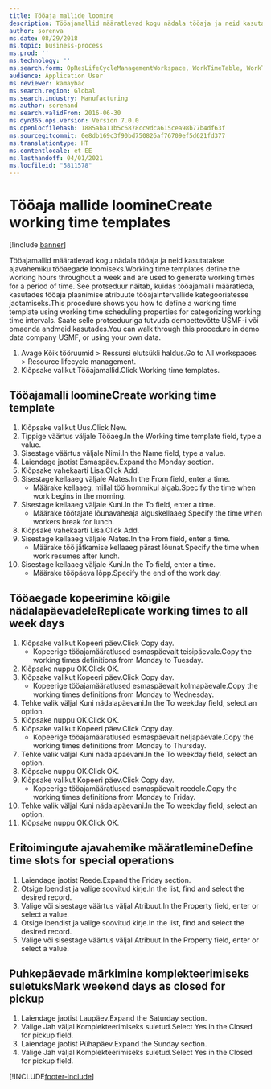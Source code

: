 ```yaml
---
title: Tööaja mallide loomine
description: Tööajamallid määratlevad kogu nädala tööaja ja neid kasutatakse ajavahemiku tööaegade loomiseks.
author: sorenva
ms.date: 08/29/2018
ms.topic: business-process
ms.prod: ''
ms.technology: ''
ms.search.form: OpResLifeCycleManagementWorkspace, WorkTimeTable, WorkTimeCopyDayDialog, WorkPeriodTemplate
audience: Application User
ms.reviewer: kamaybac
ms.search.region: Global
ms.search.industry: Manufacturing
ms.author: sorenand
ms.search.validFrom: 2016-06-30
ms.dyn365.ops.version: Version 7.0.0
ms.openlocfilehash: 1885aba11b5c6878cc9dca615cea98b77b4df63f
ms.sourcegitcommit: 0e8db169c3f90bd750826af76709ef5d621fd377
ms.translationtype: HT
ms.contentlocale: et-EE
ms.lasthandoff: 04/01/2021
ms.locfileid: "5811578"
---
```

# <a name="create-working-time-templates"></a><span data-ttu-id="0e381-103">Tööaja mallide loomine</span><span class="sxs-lookup"><span data-stu-id="0e381-103">Create working time templates</span></span>

[!include [banner](../../includes/banner.md)]

<span data-ttu-id="0e381-104">Tööajamallid määratlevad kogu nädala tööaja ja neid kasutatakse ajavahemiku tööaegade loomiseks.</span><span class="sxs-lookup"><span data-stu-id="0e381-104">Working time templates define the working hours throughout a week and are used to generate working times for a period of time.</span></span> <span data-ttu-id="0e381-105">See protseduur näitab, kuidas tööajamalli määratleda, kasutades tööaja plaanimise atribuute tööajaintervallide kategooriatesse jaotamiseks.</span><span class="sxs-lookup"><span data-stu-id="0e381-105">This procedure shows you how to define a working time template using working time scheduling properties for categorizing working time intervals.</span></span> <span data-ttu-id="0e381-106">Saate selle protseduuriga tutvuda demoettevõtte USMF-i või omaenda andmeid kasutades.</span><span class="sxs-lookup"><span data-stu-id="0e381-106">You can walk through this procedure in demo data company USMF, or using your own data.</span></span>

1. <span data-ttu-id="0e381-107">Avage Kõik tööruumid > Ressursi elutsükli haldus.</span><span class="sxs-lookup"><span data-stu-id="0e381-107">Go to All workspaces > Resource lifecycle management.</span></span>
2. <span data-ttu-id="0e381-108">Klõpsake valikut Tööajamallid.</span><span class="sxs-lookup"><span data-stu-id="0e381-108">Click Working time templates.</span></span>

## <a name="create-working-time-template"></a><span data-ttu-id="0e381-109">Tööajamalli loomine</span><span class="sxs-lookup"><span data-stu-id="0e381-109">Create working time template</span></span>
1. <span data-ttu-id="0e381-110">Klõpsake valikut Uus.</span><span class="sxs-lookup"><span data-stu-id="0e381-110">Click New.</span></span>
2. <span data-ttu-id="0e381-111">Tippige väärtus väljale Tööaeg.</span><span class="sxs-lookup"><span data-stu-id="0e381-111">In the Working time template field, type a value.</span></span>
3. <span data-ttu-id="0e381-112">Sisestage väärtus väljale Nimi.</span><span class="sxs-lookup"><span data-stu-id="0e381-112">In the Name field, type a value.</span></span>
4. <span data-ttu-id="0e381-113">Laiendage jaotist Esmaspäev.</span><span class="sxs-lookup"><span data-stu-id="0e381-113">Expand the Monday section.</span></span>
5. <span data-ttu-id="0e381-114">Klõpsake vahekaarti Lisa.</span><span class="sxs-lookup"><span data-stu-id="0e381-114">Click Add.</span></span>
6. <span data-ttu-id="0e381-115">Sisestage kellaaeg väljale Alates.</span><span class="sxs-lookup"><span data-stu-id="0e381-115">In the From field, enter a time.</span></span>
    * <span data-ttu-id="0e381-116">Määrake kellaaeg, millal töö hommikul algab.</span><span class="sxs-lookup"><span data-stu-id="0e381-116">Specify the time when work begins in the morning.</span></span>  
7. <span data-ttu-id="0e381-117">Sisestage kellaaeg väljale Kuni.</span><span class="sxs-lookup"><span data-stu-id="0e381-117">In the To field, enter a time.</span></span>
    * <span data-ttu-id="0e381-118">Määrake töötajate lõunavaheaja alguskellaaeg.</span><span class="sxs-lookup"><span data-stu-id="0e381-118">Specify the time when workers break for lunch.</span></span>  
8. <span data-ttu-id="0e381-119">Klõpsake vahekaarti Lisa.</span><span class="sxs-lookup"><span data-stu-id="0e381-119">Click Add.</span></span>
9. <span data-ttu-id="0e381-120">Sisestage kellaaeg väljale Alates.</span><span class="sxs-lookup"><span data-stu-id="0e381-120">In the From field, enter a time.</span></span>
    * <span data-ttu-id="0e381-121">Määrake töö jätkamise kellaaeg pärast lõunat.</span><span class="sxs-lookup"><span data-stu-id="0e381-121">Specify the time when work resumes after lunch.</span></span>  
10. <span data-ttu-id="0e381-122">Sisestage kellaaeg väljale Kuni.</span><span class="sxs-lookup"><span data-stu-id="0e381-122">In the To field, enter a time.</span></span>
    * <span data-ttu-id="0e381-123">Määrake tööpäeva lõpp.</span><span class="sxs-lookup"><span data-stu-id="0e381-123">Specify the end of the work day.</span></span>  

## <a name="replicate-working-times-to-all-week-days"></a><span data-ttu-id="0e381-124">Tööaegade kopeerimine kõigile nädalapäevadele</span><span class="sxs-lookup"><span data-stu-id="0e381-124">Replicate working times to all week days</span></span>
1. <span data-ttu-id="0e381-125">Klõpsake valikut Kopeeri päev.</span><span class="sxs-lookup"><span data-stu-id="0e381-125">Click Copy day.</span></span>
    * <span data-ttu-id="0e381-126">Kopeerige tööajamääratlused esmaspäevalt teisipäevale.</span><span class="sxs-lookup"><span data-stu-id="0e381-126">Copy the working times definitions from Monday to Tuesday.</span></span>  
2. <span data-ttu-id="0e381-127">Klõpsake nuppu OK.</span><span class="sxs-lookup"><span data-stu-id="0e381-127">Click OK.</span></span>
3. <span data-ttu-id="0e381-128">Klõpsake valikut Kopeeri päev.</span><span class="sxs-lookup"><span data-stu-id="0e381-128">Click Copy day.</span></span>
    * <span data-ttu-id="0e381-129">Kopeerige tööajamääratlused esmaspäevalt kolmapäevale.</span><span class="sxs-lookup"><span data-stu-id="0e381-129">Copy the working times definitions from Monday to Wednesday.</span></span>  
4. <span data-ttu-id="0e381-130">Tehke valik väljal Kuni nädalapäevani.</span><span class="sxs-lookup"><span data-stu-id="0e381-130">In the To weekday field, select an option.</span></span>
5. <span data-ttu-id="0e381-131">Klõpsake nuppu OK.</span><span class="sxs-lookup"><span data-stu-id="0e381-131">Click OK.</span></span>
6. <span data-ttu-id="0e381-132">Klõpsake valikut Kopeeri päev.</span><span class="sxs-lookup"><span data-stu-id="0e381-132">Click Copy day.</span></span>
    * <span data-ttu-id="0e381-133">Kopeerige tööajamääratlused esmaspäevalt neljapäevale.</span><span class="sxs-lookup"><span data-stu-id="0e381-133">Copy the working times definitions from Monday to Thursday.</span></span>  
7. <span data-ttu-id="0e381-134">Tehke valik väljal Kuni nädalapäevani.</span><span class="sxs-lookup"><span data-stu-id="0e381-134">In the To weekday field, select an option.</span></span>
8. <span data-ttu-id="0e381-135">Klõpsake nuppu OK.</span><span class="sxs-lookup"><span data-stu-id="0e381-135">Click OK.</span></span>
9. <span data-ttu-id="0e381-136">Klõpsake valikut Kopeeri päev.</span><span class="sxs-lookup"><span data-stu-id="0e381-136">Click Copy day.</span></span>
    * <span data-ttu-id="0e381-137">Kopeerige tööajamääratlused esmaspäevalt reedele.</span><span class="sxs-lookup"><span data-stu-id="0e381-137">Copy the working times definitions from Monday to Friday.</span></span>  
10. <span data-ttu-id="0e381-138">Tehke valik väljal Kuni nädalapäevani.</span><span class="sxs-lookup"><span data-stu-id="0e381-138">In the To weekday field, select an option.</span></span>
11. <span data-ttu-id="0e381-139">Klõpsake nuppu OK.</span><span class="sxs-lookup"><span data-stu-id="0e381-139">Click OK.</span></span>

## <a name="define-time-slots-for-special-operations"></a><span data-ttu-id="0e381-140">Eritoimingute ajavahemike määratlemine</span><span class="sxs-lookup"><span data-stu-id="0e381-140">Define time slots for special operations</span></span>
1. <span data-ttu-id="0e381-141">Laiendage jaotist Reede.</span><span class="sxs-lookup"><span data-stu-id="0e381-141">Expand the Friday section.</span></span>
2. <span data-ttu-id="0e381-142">Otsige loendist ja valige soovitud kirje.</span><span class="sxs-lookup"><span data-stu-id="0e381-142">In the list, find and select the desired record.</span></span>
3. <span data-ttu-id="0e381-143">Valige või sisestage väärtus väljal Atribuut.</span><span class="sxs-lookup"><span data-stu-id="0e381-143">In the Property field, enter or select a value.</span></span>
4. <span data-ttu-id="0e381-144">Otsige loendist ja valige soovitud kirje.</span><span class="sxs-lookup"><span data-stu-id="0e381-144">In the list, find and select the desired record.</span></span>
5. <span data-ttu-id="0e381-145">Valige või sisestage väärtus väljal Atribuut.</span><span class="sxs-lookup"><span data-stu-id="0e381-145">In the Property field, enter or select a value.</span></span>

## <a name="mark-weekend-days-as-closed-for-pickup"></a><span data-ttu-id="0e381-146">Puhkepäevade märkimine komplekteerimiseks suletuks</span><span class="sxs-lookup"><span data-stu-id="0e381-146">Mark weekend days as closed for pickup</span></span>
1. <span data-ttu-id="0e381-147">Laiendage jaotist Laupäev.</span><span class="sxs-lookup"><span data-stu-id="0e381-147">Expand the Saturday section.</span></span>
2. <span data-ttu-id="0e381-148">Valige Jah väljal Komplekteerimiseks suletud.</span><span class="sxs-lookup"><span data-stu-id="0e381-148">Select Yes in the Closed for pickup field.</span></span>
3. <span data-ttu-id="0e381-149">Laiendage jaotist Pühapäev.</span><span class="sxs-lookup"><span data-stu-id="0e381-149">Expand the Sunday section.</span></span>
4. <span data-ttu-id="0e381-150">Valige Jah väljal Komplekteerimiseks suletud.</span><span class="sxs-lookup"><span data-stu-id="0e381-150">Select Yes in the Closed for pickup field.</span></span>



[!INCLUDE[footer-include](../../../includes/footer-banner.md)]